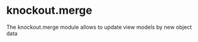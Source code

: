 knockout.merge
==============

The knockout.merge module allows to update view models by new object data